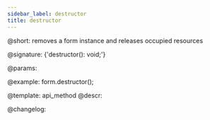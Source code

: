 ```yaml
---
sidebar_label: destructor
title: destructor
---          
```


@short: removes a form instance and releases occupied resources

@signature: {'destructor(): void;'}

@params:

@example:
form.destructor();

@template: api_method
@descr:

@changelog:
